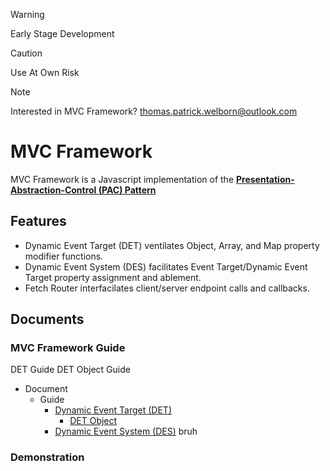 > [!WARNING]  
> Early Stage Development  

> [!CAUTION]  
> Use At Own Risk  

> [!NOTE]  
> Interested in MVC Framework? 
> thomas.patrick.welborn@outlook.com
# MVC Framework
MVC Framework is a Javascript implementation of the **[Presentation-Abstraction-Control (PAC) Pattern](https://en.wikipedia.org/wiki/Presentation%E2%80%93abstraction%E2%80%93control)**
## Features
- Dynamic Event Target (DET) ventilates Object, Array, and Map property modifier functions. 
- Dynamic Event System (DES) facilitates Event Target/Dynamic Event Target property assignment and ablement.
- Fetch Router interfacilates client/server endpoint calls and callbacks. 
## Documents
### MVC Framework Guide
DET Guide
DET Object Guide
- Document
  - Guide
    - [Dynamic Event Target (DET)](./document/guide/DynamicEventTarget/index.md)
      - [DET Object](./document/guide/DynamicEventTarget/DET-Object/index.md)
    - [Dynamic Event System (DES)](./document/guid/DynamicEventSystem/index.md)
bruh
### Demonstration